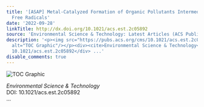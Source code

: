 ```yaml
---
title: '[ASAP] Metal-Catalyzed Formation of Organic Pollutants Intermediated by Organic
  Free Radicals'
date: '2022-09-28'
linkTitle: http://dx.doi.org/10.1021/acs.est.2c05892
source: 'Environmental Science & Technology: Latest Articles (ACS Publications)'
description: '<p><img src="https://pubs.acs.org/cms/10.1021/acs.est.2c05892/asset/images/medium/es2c05892_0010.gif"
  alt="TOC Graphic"/></p><div><cite>Environmental Science & Technology</cite></div><div>DOI:
  10.1021/acs.est.2c05892</div> ...'
disable_comments: true
---
```

<p><img src="https://pubs.acs.org/cms/10.1021/acs.est.2c05892/asset/images/medium/es2c05892_0010.gif" alt="TOC Graphic"/></p><div><cite>Environmental Science & Technology</cite></div><div>DOI: 10.1021/acs.est.2c05892</div> ...
